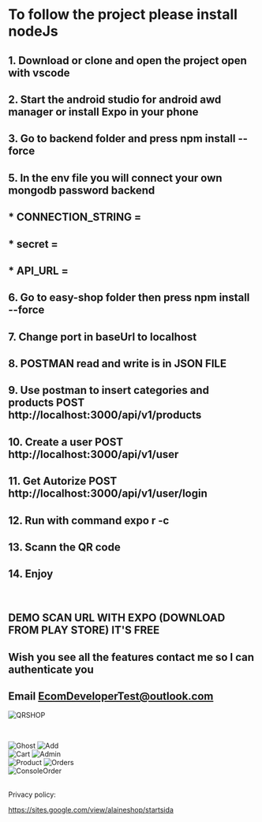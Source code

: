 # To follow the project please install nodeJs
## 1. Download or clone and open the project open with vscode
## 2. Start the android studio for android awd manager or install Expo in your phone 
## 3. Go to backend folder and press npm install --force
## 5. In the env file you will connect your own mongodb password backend 

## * CONNECTION_STRING = ##
## * secret =  ##
## * API_URL =  ##

## 6. Go to easy-shop folder then press npm install --force
## 7. Change port in baseUrl to localhost
## 8. POSTMAN read and write is in JSON FILE
## 9. Use postman to insert categories and products POST http://localhost:3000/api/v1/products
## 10. Create a user POST http://localhost:3000/api/v1/user
## 11. Get Autorize POST http://localhost:3000/api/v1/user/login
## 12. Run with command expo r -c
## 13. Scann the QR code
## 14. Enjoy
<br/>

## DEMO SCAN URL WITH EXPO (DOWNLOAD FROM PLAY STORE) IT'S FREE 
## Wish you see all the features contact me so I can authenticate you
## Email EcomDeveloperTest@outlook.com

![QRSHOP](https://user-images.githubusercontent.com/57671826/139299332-6c4486c3-941f-466c-9486-bd2fdb22b7ed.png)

</br>



![Ghost](https://user-images.githubusercontent.com/57671826/139060513-4208c97a-c98d-4e50-b3b2-0e14cd83162f.png)
![Add](https://user-images.githubusercontent.com/57671826/139079854-9e58d27f-8672-4b67-bcce-6a32a5ede33e.png)
<br/>
![Cart](https://user-images.githubusercontent.com/57671826/139060698-7d53d366-dd10-4c53-ab99-6bdd4323f6d9.png)
![Admin](https://user-images.githubusercontent.com/57671826/139060713-f0d6b141-1c87-43da-a5d9-501b181dd72a.png)
<br/>
![Product](https://user-images.githubusercontent.com/57671826/139061063-bce81e91-0839-4b6d-ae9b-8f249e924d63.png)
![Orders](https://user-images.githubusercontent.com/57671826/139072881-e9353776-ff31-403a-8307-0ea8d2e8562b.png)
<br/>
![ConsoleOrder](https://user-images.githubusercontent.com/57671826/139068040-d353c717-e3f2-486b-999f-e536fd2f67da.png)


</br>
Privacy policy: 

https://sites.google.com/view/alaineshop/startsida
